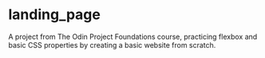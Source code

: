 # landing_page
A project from The Odin Project Foundations course, practicing flexbox and basic CSS properties by creating a basic website from scratch.